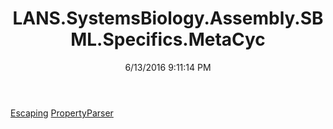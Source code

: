 ﻿---
title: LANS.SystemsBiology.Assembly.SBML.Specifics.MetaCyc
date: 6/13/2016 9:11:14 PM
---

[Escaping](T-LANS.SystemsBiology.Assembly.SBML.Specifics.MetaCyc.Escaping.html)
[PropertyParser](T-LANS.SystemsBiology.Assembly.SBML.Specifics.MetaCyc.PropertyParser.html)
